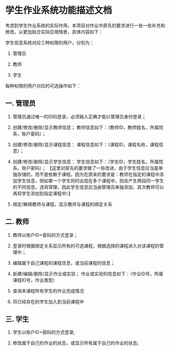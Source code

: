 # 学生作业系统功能描述文档

考虑到学生作业系统的实际作用，本项目对作业中原先的要求进行一些一些补充和修改，以更加贴合实际应用情景，具体内容如下：

学生信息系统对应三种权限的用户，分别为：

1. 管理员

2. 教师

3. 学生

每种权限的用户对应的可选操作如下：

## 一. 管理员

1. 管理员通过唯一的ID码登录，必须输入正确才能以管理员身份登录；

2. 创建/修改/删除/显示教师信息；
教师信息如下：（教师ID，教师姓名，所属院系，账户密码）；

3. 创建/修改/删除/显示课程信息：
课程信息如下：（课程ID，课程名称，课程信息）；

4. 创建/修改/删除/显示学生信息：
学生信息如下：（学生ID，学生姓名，所属院系，账户密码）；
【这里对原先的要求做了一些改进，由于学生信息应当是单独存储的，而不是依赖于课程。因为在原来的要求是：教师在指定的课程中添加学生信息，但如果一个学生同时出现在多个课程中，则会产生两段同一学生的不同信息，违背常理，因此学生信息应当由管理员单独添加，其次教师可以再将学生添加到指定课程中）】

5. 绑定/解绑教师与课程，显示教师与课程的绑定关系

## 二. 教师

1. 教师以账户ID+密码的方式登录；

2. 登录时根据绑定关系显示所有的可选课程，根据选择的课程进入对该课程的管理中；

3. 编辑属于自己课程的课程信息，或当前课程的信息；

4. 新建/编辑/删除/显示作业或实验；
作业或实验的信息如下：（作业ID号，所属课程ID号，作业类型）

5. 查询本课程所有学生的作业完成情况

6. 将已经存在的学生加入到当前课程中

## 三. 学生

1. 学生以账户ID+密码的方式登录;

2. 修改属于自己的作业的状态，或显示所有属于自己的作业的状态;